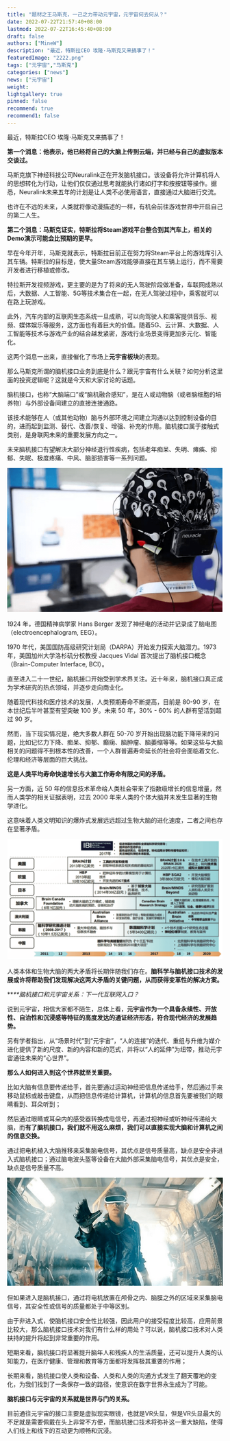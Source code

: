 ```yaml
---
title: "题材之王马斯克，一己之力带动元宇宙，元宇宙何去何从？"
date: 2022-07-22T21:57:40+08:00
lastmod: 2022-07-22T16:45:40+08:00
draft: false
authors: ["MineW"]
description: "最近，特斯拉CEO 埃隆·马斯克又来搞事了！"
featuredImage: "2222.png"
tags: ["元宇宙","马斯克"]
categories: ["news"]
news: ["元宇宙"]
weight: 
lightgallery: true
pinned: false
recommend: true
recommend1: false
---
```


最近，特斯拉CEO 埃隆·马斯克又来搞事了！

**第一个消息：他表示，他已经将自己的大脑上传到云端，并已经与自己的虚拟版本交谈过。**

马斯克旗下神经科技公司Neuralink正在开发脑机接口。该设备将允许计算机将人的思想转化为行动，让他们仅仅通过思考就能执行诸如打字和按按钮等操作。据悉，Neuralink未来五年的计划是让人类不必使用语言，直接通过大脑进行交流。

也许在不远的未来，人类就将像动漫描述的一样，有机会前往游戏世界中开启自己的第二人生。

**第二个消息：马斯克证实，特斯拉将Steam游戏平台整合到其汽车上，相关的Demo演示可能会比预期的更早。**

早在今年开年，马斯克就表示，特斯拉目前正在努力将Steam平台上的游戏库引入其车辆。特斯拉的目标是，使大量Steam游戏能够直接在其车辆上运行，而不需要开发者进行移植或修改。

特拉斯开发视频游戏，更主要的是为了将来的无人驾驶阶段做准备，车联网成熟以后，大数据、人工智能、5G等技术集合在一起，在无人驾驶过程中，乘客就可以在路上玩游戏。

此外，汽车内部的互联网生态系统一旦成熟，可以向驾驶人和乘客提供音乐、视频、媒体娱乐等服务，这方面也有着巨大的价值。随着5G、云计算、大数据、人工智能等技术与游戏产业的结合越发紧密，游戏行业场景变得更加多元化、智能化。

这两个消息一出来，直接催化了市场上**元宇宙板块**的表现。

那么马斯克所谓的脑机接口业务到底是什么？跟元宇宙有什么关联？如何分析这里面的投资逻辑呢？这就是今天和大家讨论的话题。

脑机接口，也称“大脑端口”或“脑机融合感知”，是在人或动物脑（或者脑细胞的培养物）与外部设备间建立的直接连接通路。

该技术能够在人（或其他动物）脑与外部环境之间建立沟通以达到控制设备的目的，进而起到监测、替代、改善/恢复、增强、补充的作用。脑机接口属于接触式类别，是身联网未来的重要发展方向之一。

未来脑机接口有望解决大部分神经退行性疾病，包括老年痴呆、失明、瘫痪、抑郁、失眠、极度疼痛、中风、脑部损害等一系列问题。

![r2](r2.png)

1924 年，德国精神病学家 Hans Berger 发现了神经电的活动并记录成了脑电图（electroencephalogram, EEG）。

1970 年代，美国国防高级研究计划局（DARPA）开始发力探索大脑潜力。1973 年，美国加州大学洛杉矶分校教授 Jacques Vidal 首次提出了脑机接口概念（Brain-Computer Interface, BCI）。

直至进入二十一世纪，脑机接口开始受到学术界关注。近十年来，脑机接口真正成为学术研究的热点领域，并逐步走向商业化。

随着现代科技和医疗技术的发展，人类预期寿命不断提高，目前是 80-90 岁，在本世纪后半叶甚至有望突破 100 岁。未来 50 年，30% - 60% 的人群有望活到超过 90 岁。

然而，当下现实情况是，绝大多数人群在 50-70 岁开始出现脑功能下降带来的问题，比如记忆力下降、痴呆、抑郁、癫痫、脑肿瘤、脑萎缩等等。如果这些与大脑相关的问题得不到根本性的改善，一个人群普遍寿命延长的社会将会面临着文化、伦理和经济等层面的巨大挑战。

**这是人类平均寿命快速增长与大脑工作寿命有限之间的矛盾。**

另一方面，近 50 年的信息技术革命给人类社会带来了指数级增长的信息增量，然而人类学的相关证据表明，过去 2000 年来人类的个体大脑并未发生显著的生物学进化。

这意味着人类文明知识的爆炸式发展远远超过生物大脑的进化速度，二者之间也存在显著矛盾。

![640](640.png)

人类本体和生物大脑的两大矛盾将长期伴随我们存在。**脑科学与脑机接口技术的发展或许将帮助我们发现解决这两大矛盾的关键问题，从而获得变革性的解决方案。**

***\*\**脑机接口和元宇宙关系：下一代互联网入口？**

说到元宇宙，相信大家都不陌生，总体上看，**元宇宙作为一个具备永续性、开放性、自治性和沉浸感等特征的高度发达的通证经济形态，符合现代经济的发展趋势。**

另有学者指出，从“场景时代”到“元宇宙”，“人的连接”的迭代、重组与升维为媒介进化提供了新的尺度、新的内容和新的范式，并将以“人的延伸”为纽带，推动元宇宙通往未来的“心世界”。

**那么人如何进入到这个世界就至关重要。**

比如大脑有信息要传递给手，首先要通过运动神经把信息传递给手，然后通过手来移动鼠标或敲击键盘，从而把信息传递给计算机，计算机的信息首先要被我们的眼睛看到、耳朵听到；

然后通过眼睛或耳朵内的感受器转换成电信号，再通过视神经或听神经传递给大脑，而**有了脑机接口，我们就不用这么麻烦，我们可以直接实现大脑和计算机之间的信息交换。**

通过把电机植入大脑推移来采集脑电信号，其优点是信号质量高，缺点是安全非进入式脑机接口；通过脑电波头盔等设备在大脑外部采集脑电信号，其优点是安全，缺点是信号质量不高。

![r1](r1.png)

但如果进入是脑机接口，通过将电机放置在颅骨之内、脑膜之外的区域来采集脑电信号，其安全性或信号的质量都处于中等区别。

由于非进入式，使脑机接口安全性比较强，因此用户的接受程度比较高，应用前景比较大，那么脑机接口技术对我们有什么样的用处？可以说，脑机接口技术对人类扶持的提升将起到非常重要的作用。

短期来看，脑机接口将显著提升脑年人和残疾人的生活质量，还可以提升人类的认知能力，在医疗健康、管理和教育等方面都将发挥极其重要的作用；

长期来看，脑机接口使人类和设备、人类和人类的沟通方式发生了翻天覆地的变化，为我们找到了一条保存一致的路径，使意识在数字世界永生成为了可能。

**脑机接口与元宇宙的关系就是世界与门的关系。**

目前通往元宇宙的接口主要是虚拟现实眼镜，也就是VR头显，但是VR头显最大的不足就是需要佩戴在头上非常不方便，而脑机接口技术将弥补这一重大缺陷，使得人们线上和线下的互动更为顺畅和沉浸。